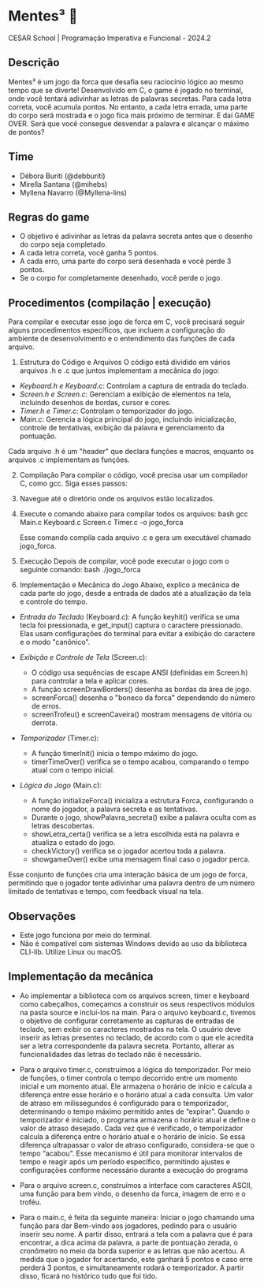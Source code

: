 # Mentes³ 🧠

CESAR School | Programação Imperativa e Funcional - 2024.2

## Descrição
Mentes³ é um jogo da forca que desafia seu raciocínio lógico ao mesmo tempo que se diverte! Desenvolvido em C, o game é jogado no terminal, onde você tentará adivinhar as letras de palavras secretas. Para cada letra correta, você acumula pontos. No entanto, a cada letra errada, uma parte do corpo será mostrada e o jogo fica mais próximo de terminar. E daí GAME OVER. Será que você consegue desvendar a palavra e alcançar o máximo de pontos?

## Time
- Débora Buriti (@debburiti)
- Mirella Santana (@mihebs)
- Myllena Navarro (@Myllena-lins)

## Regras do game
- O objetivo é adivinhar as letras da palavra secreta antes que o desenho do corpo seja completado.
- A cada letra correta, você ganha 5 pontos.
- A cada erro, uma parte do corpo será desenhada e você perde 3 pontos.
- Se o corpo for completamente desenhado, você perde o jogo.

## Procedimentos (compilação | execução)
Para compilar e executar esse jogo de forca em C, você precisará seguir alguns procedimentos específicos, que incluem a configuração do ambiente de desenvolvimento e o entendimento das funções de cada arquivo.

1. Estrutura do Código e Arquivos
O código está dividido em vários arquivos .h e .c que juntos implementam a mecânica do jogo:

- *Keyboard.h e Keyboard.c*: Controlam a captura de entrada do teclado.
- *Screen.h e Screen.c*: Gerenciam a exibição de elementos na tela, incluindo desenhos de bordas, cursor e cores.
- *Timer.h e Timer.c*: Controlam o temporizador do jogo.
- *Main.c*: Gerencia a lógica principal do jogo, incluindo inicialização, controle de tentativas, exibição da palavra e gerenciamento da pontuação.

Cada arquivo .h é um "header" que declara funções e macros, enquanto os arquivos .c implementam as funções.

2. Compilação
Para compilar o código, você precisa usar um compilador C, como gcc. Siga esses passos:

1. Navegue até o diretório onde os arquivos estão localizados.
2. Execute o comando abaixo para compilar todos os arquivos:
   bash
   gcc Main.c Keyboard.c Screen.c Timer.c -o jogo_forca
   
   Esse comando compila cada arquivo .c e gera um executável chamado jogo_forca.

3. Execução
Depois de compilar, você pode executar o jogo com o seguinte comando:
bash
./jogo_forca


4. Implementação e Mecânica do Jogo
Abaixo, explico a mecânica de cada parte do jogo, desde a entrada de dados até a atualização da tela e controle do tempo.

- *Entrada do Teclado* (Keyboard.c): A função keyhit() verifica se uma tecla foi pressionada, e get_input() captura o caractere pressionado. Elas usam configurações do terminal para evitar a exibição do caractere e o modo "canônico".

- *Exibição e Controle de Tela* (Screen.c): 
  - O código usa sequências de escape ANSI (definidas em Screen.h) para controlar a tela e aplicar cores.
  - A função screenDrawBorders() desenha as bordas da área de jogo.
  - screenForca() desenha o "boneco da forca" dependendo do número de erros.
  - screenTrofeu() e screenCaveira() mostram mensagens de vitória ou derrota.

- *Temporizador* (Timer.c): 
  - A função timerInit() inicia o tempo máximo do jogo.
  - timerTimeOver() verifica se o tempo acabou, comparando o tempo atual com o tempo inicial.

- *Lógica do Jogo* (Main.c): 
  - A função initializeForca() inicializa a estrutura Forca, configurando o nome do jogador, a palavra secreta e as tentativas.
  - Durante o jogo, showPalavra_secreta() exibe a palavra oculta com as letras descobertas.
  - showLetra_certa() verifica se a letra escolhida está na palavra e atualiza o estado do jogo.
  - checkVictory() verifica se o jogador acertou toda a palavra.
  - showgameOver() exibe uma mensagem final caso o jogador perca.

Esse conjunto de funções cria uma interação básica de um jogo de forca, permitindo que o jogador tente adivinhar uma palavra dentro de um número limitado de tentativas e tempo, com feedback visual na tela.

## Observações
- Este jogo funciona por meio do terminal.
- Não é compatível com sistemas Windows devido ao uso da biblioteca CLI-lib. Utilize Linux ou macOS.

## Implementação da mecânica
- Ao implementar a biblioteca com os arquivos screen, timer e keyboard como cabeçalhos, começamos a construir os seus respectivos módulos na pasta source e incluí-los na main.
Para o arquivo keyboard.c, tivemos o objetivo de configurar corretamente as capturas de entradas de teclado, sem exibir os caracteres mostrados na tela. O usuário deve inserir as letras presentes no teclado, de acordo com o que ele acredita ser a letra correspondente da palavra secreta. Portanto, alterar as funcionalidades das letras do teclado não é necessário.

 - Para o arquivo timer.c, construímos a lógica do temporizador. Por meio de funções, o timer controla o tempo decorrido entre um momento inicial e um momento atual. Ele armazena o horário de início e calcula a diferença entre esse horário  e o horário atual a cada consulta. Um valor de atraso em milissegundos é configurado para o temporizador, determinando o tempo máximo permitido antes de “expirar”.
  Quando o temporizador é iniciado, o programa armazena o horário atual e define o valor de atraso desejado. Cada vez que é verificado, o temporizador calcula a diferença entre o horário atual e o horário de início. Se essa diferença ultrapassar o valor de atraso configurado, considera-se que o tempo “acabou”. Esse mecanismo é útil para monitorar intervalos de tempo e reagir após um período específico, permitindo ajustes e configurações conforme necessário durante a execução do programa

 - Para o arquivo screen.c, construímos a interface com caracteres ASCII, uma função para bem vindo, o desenho da forca, imagem de erro e o troféu.

 - Para o main.c,  é feita da seguinte maneira: Iniciar o jogo chamando uma função para dar Bem-vindo aos jogadores, pedindo para o usuário inserir seu nome. A partir disso, entrará a tela com a palavra que é para encontrar, a dica acima da palavra, a parte de pontuação zerada, o cronômetro no meio da borda superior e as letras que não acertou.  A medida que o jogador for acertando, este  ganhará 5 pontos e caso erre perderá 3 pontos, e simultaneamente rodará o temporizador. A partir disso, ficará no histórico tudo que foi tido.


   
